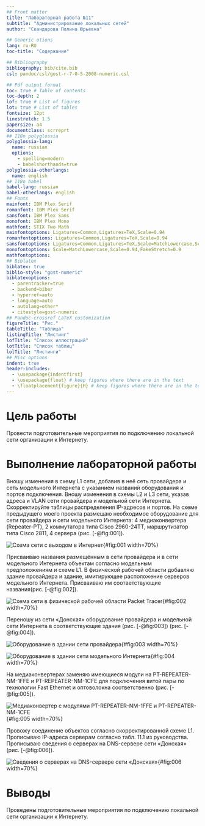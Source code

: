 ```yaml
---
## Front matter
title: "Лабораторная работа №11"
subtitle: "Администрирование локальных сетей"
author: "Скандарова Полина Юрьевна"

## Generic otions
lang: ru-RU
toc-title: "Содержание"

## Bibliography
bibliography: bib/cite.bib
csl: pandoc/csl/gost-r-7-0-5-2008-numeric.csl

## Pdf output format
toc: true # Table of contents
toc-depth: 2
lof: true # List of figures
lot: true # List of tables
fontsize: 12pt
linestretch: 1.5
papersize: a4
documentclass: scrreprt
## I18n polyglossia
polyglossia-lang:
  name: russian
  options:
	- spelling=modern
	- babelshorthands=true
polyglossia-otherlangs:
  name: english
## I18n babel
babel-lang: russian
babel-otherlangs: english
## Fonts
mainfont: IBM Plex Serif
romanfont: IBM Plex Serif
sansfont: IBM Plex Sans
monofont: IBM Plex Mono
mathfont: STIX Two Math
mainfontoptions: Ligatures=Common,Ligatures=TeX,Scale=0.94
romanfontoptions: Ligatures=Common,Ligatures=TeX,Scale=0.94
sansfontoptions: Ligatures=Common,Ligatures=TeX,Scale=MatchLowercase,Scale=0.94
monofontoptions: Scale=MatchLowercase,Scale=0.94,FakeStretch=0.9
mathfontoptions:
## Biblatex
biblatex: true
biblio-style: "gost-numeric"
biblatexoptions:
  - parentracker=true
  - backend=biber
  - hyperref=auto
  - language=auto
  - autolang=other*
  - citestyle=gost-numeric
## Pandoc-crossref LaTeX customization
figureTitle: "Рис."
tableTitle: "Таблица"
listingTitle: "Листинг"
lofTitle: "Список иллюстраций"
lotTitle: "Список таблиц"
lolTitle: "Листинги"
## Misc options
indent: true
header-includes:
  - \usepackage{indentfirst}
  - \usepackage{float} # keep figures where there are in the text
  - \floatplacement{figure}{H} # keep figures where there are in the text
---
```


# Цель работы

Провести подготовительные мероприятия по подключению локальной сети организации к Интернету.

# Выполнение лабораторной работы

Вношу изменения в схему L1 сети, добавив в неё сеть провайдера и сеть модельного Интернета с указанием названий оборудования и портов подключения. Вношу изменения в схемы L2 и L3 сети, указав адреса и VLAN сети провайдера и модельной сети Интернета. Скорректируйте таблицы распределения IP-адресов и портов. На схеме предыдущего моего проекта размещаю необходимое оборудование для сети провайдера и сети модельного Интернета: 4 медиаконвертера (Repeater-PT), 2 коммутатора типа Cisco 2960-24TT, маршрутизатор типа Cisco 2811, 4 сервера (рис. [-@fig:001]).

![Схема сети с выходом в Интернет](image/1.PNG){#fig:001 width=70%}

Присваиваю названия размещённым в сети провайдера и в сети модельного Интернета объектам согласно модельным предположениям и схеме L1. В физической рабочей области добавляю здание провайдера и здание, имитирующее расположение серверов модельного Интернета. Присваиваю им соответствующие названия(рис. [-@fig:002]).

![Схема сети в физической рабочей области Packet Tracer](image/2.PNG){#fig:002 width=70%}

Переношу из сети «Донская» оборудование провайдера и модельной сети Интернета в соответствующие здания (рис. [-@fig:003]) (рис. [-@fig:004]).

![Оборудование в здании сети провайдера](image/3.PNG){#fig:003 width=70%}

![Оборудование в здании сети модельного Интернета](image/4.PNG){#fig:004 width=70%}

На медиаконвертерах заменяю имеющиеся модули на PT-REPEATER-NM-1FFE и PT-REPEATER-NM-1CFE для подключения витой пары по технологии Fast Ethernet и оптоволокна соответственно (рис. [-@fig:005]).

![Медиаконвертер с модулями PT-REPEATER-NM-1FFE и PT-REPEATER-NM-1CFE](image/5.PNG){#fig:005 width=70%}

Провожу соединение объектов согласно скорректированной схеме L1. Прописываю IP-адреса серверам согласно табл. 11.1 из руководства. Прописываю сведения о серверах на DNS-сервере сети «Донская» (рис. [-@fig:006]).

![Сведения о серверах на DNS-сервере сети «Донская»](image/6.PNG){#fig:006 width=70%}

# Выводы

Проведены подготовительные мероприятия по подключению локальной сети организации к Интернету.
